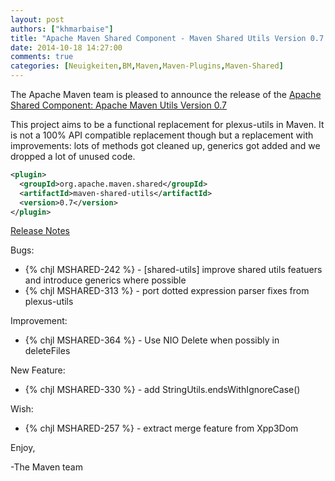 ```yaml
---
layout: post
authors: ["khmarbaise"]
title: "Apache Maven Shared Component - Maven Shared Utils Version 0.7 Released"
date: 2014-10-18 14:27:00
comments: true
categories: [Neuigkeiten,BM,Maven,Maven-Plugins,Maven-Shared]
---
```

The Apache Maven team is pleased to announce the release of the 
[Apache Shared Component: Apache Maven Utils Version 0.7](https://maven.apache.org/shared/maven-shared-utils/)

This project aims to be a functional replacement for plexus-utils in Maven. It
is not a 100% API compatible replacement though but a replacement with
improvements: lots of methods got cleaned up, generics got added and we dropped
a lot of unused code.

``` xml
<plugin>
  <groupId>org.apache.maven.shared</groupId>
  <artifactId>maven-shared-utils</artifactId>
  <version>0.7</version>
</plugin>
```

<!-- more -->

[Release Notes](http://jira.codehaus.org/secure/ReleaseNote.jspa?version=20184&styleName=Text&projectId=11761)

Bugs:

 * {% chjl MSHARED-242 %} - \[shared-utils\] improve shared utils featuers and introduce generics where possible
 * {% chjl MSHARED-313 %} - port dotted expression parser fixes from plexus-utils

Improvement:

 * {% chjl MSHARED-364 %} - Use NIO Delete when possibly in deleteFiles

New Feature:

 * {% chjl MSHARED-330 %} - add StringUtils.endsWithIgnoreCase()

Wish:

 * {% chjl MSHARED-257 %} - extract merge feature from Xpp3Dom

Enjoy,

-The Maven team
